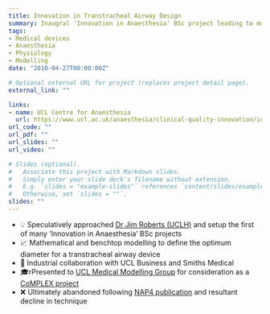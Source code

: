 ```yaml
---
title: Innovation in Transtracheal Airway Design
summary: Inaugral 'Innovation in Anaesthesia' BSc project leading to multidisciplary and industrial collaboration
tags:
- Medical devices
- Anaesthesia
- Physiology
- Modelling
date: "2010-04-27T00:00:00Z"

# Optional external URL for project (replaces project detail page).
external_link: ""

links:
- name: UCL Centre for Anaesthesia
  url: https://www.ucl.ac.uk/anaesthesia/clinical-quality-innovation/innovation
url_code: ""
url_pdf: ""
url_slides: ""
url_video: ""

# Slides (optional).
#   Associate this project with Markdown slides.
#   Simply enter your slide deck's filename without extension.
#   E.g. `slides = "example-slides"` references `content/slides/example-slides.md`.
#   Otherwise, set `slides = ""`.
slides: ""
---
```


* 💡 Speculatively approached [Dr Jim Roberts (UCLH)](https://www.ucl.ac.uk/anaesthesia/clinical-quality-innovation/innovation) and setup the first of many ‘Innovation in Anaesthesia’ BSc projects
* 📈 Mathematical and benchtop modelling to define the optimum diameter for a transtracheal airway device
* 🔧 Industrial collaboration with UCL Business and Smiths Medical
* 🎓rPresented to [UCL Medical Modelling Group](https://www.ucl.ac.uk/medical-modelling/) for consideration as a [CoMPLEX project](https://www.ucl.ac.uk/complex/)
* ❌ Ultimately abandoned following [NAP4 publication](https://www.nationalauditprojects.org.uk/NAP4-Report) and resultant decline in technique
